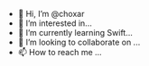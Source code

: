 - 👋 Hi, I’m @choxar
- 👀 I’m interested in... 
- 🌱 I’m currently learning Swift...
- 💞️ I’m looking to collaborate on ...
- 📫 How to reach me ...

<!---
choxar/choxar is a ✨ special ✨ repository because its `README.md` (this file) appears on your GitHub profile.
You can click the Preview link to take a look at your changes.
--->
